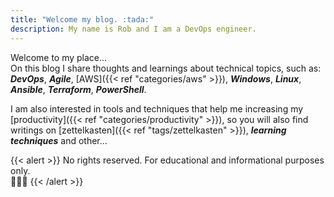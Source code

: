 ```yaml
---
title: "Welcome my blog. :tada:"
description: My name is Rob and I am a DevOps engineer.
---
```

<!-- 
 {{< lead >}}
My name is Rob and I am an experienced IT professional.
{{< /lead >}}
 -->
 Welcome to my place... <br />
On this blog I share thoughts and learnings about technical topics, such as: ***DevOps***, ***Agile***, [AWS]({{< ref "categories/aws" >}}), ***Windows***, ***Linux***, ***Ansible***, ***Terraform***, ***PowerShell***.

I am also interested in tools and techniques that help me increasing my [productivity]({{< ref "categories/productivity" >}}), so you will also find writings on [zettelkasten]({{< ref "tags/zettelkasten" >}}), ***learning techniques*** and other...

{{< alert >}}
No rights reserved. For educational and informational purposes only. <br />👨🏻‍💻
{{< /alert >}}

